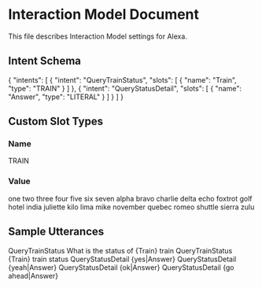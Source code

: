 Interaction Model Document
==========================
This file describes Interaction Model settings for Alexa.

Intent Schema
------------
{
  "intents": [
    {
      "intent": "QueryTrainStatus",
      "slots": [
        {
          "name": "Train",
          "type": "TRAIN"
        }
      ]
    },
    {
      "intent": "QueryStatusDetail",
      "slots": [
        {
          "name": "Answer",
          "type": "LITERAL"
        }
      ]
    }
  ]
}

Custom Slot Types
----------------
### Name
TRAIN

### Value
one
two
three
four
five
six
seven
alpha
bravo
charlie
delta
echo
foxtrot
golf
hotel
india
juliette
kilo
lima
mike
november
quebec
romeo
shuttle
sierra
zulu

Sample Utterances
-----------------
QueryTrainStatus What is the status of {Train} train
QueryTrainStatus {Train} train status
QueryStatusDetail {yes|Answer}
QueryStatusDetail {yeah|Answer}
QueryStatusDetail {ok|Answer}
QueryStatusDetail {go ahead|Answer}
